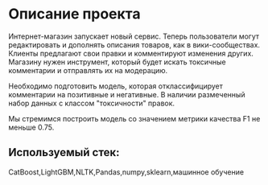 # Описание проекта 
Интернет-магазин запускает новый сервис. Теперь пользователи могут редактировать и дополнять описания товаров, как в вики-сообществах. Клиенты предлагают свои правки и комментируют изменения других. Магазину нужен инструмент, который будет искать токсичные комментарии и отправлять их на модерацию.

Необходимо подготовить модель, которая отклассифицирует комментарии на позитивные и негативные. В наличии размеченный набор данных с классом "токсичности" правок.

Мы стремимся построить модель со значением метрики качества F1 не меньше 0.75.

## Используемый стек:
CatBoost,LightGBM,NLTK,Pandas,numpy,sklearn,машинное обучение
